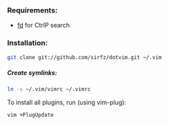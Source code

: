 ### Requirements:

* [fd](https://github.com/sharkdp/fd) for CtrlP search

### Installation:

```sh
git clone git://github.com/sirfz/dotvim.git ~/.vim
```

##### Create symlinks:
```sh
ln -s ~/.vim/vimrc ~/.vimrc
```
To install all plugins, run (using vim-plug):
```sh
vim +PlugUpdate
```
